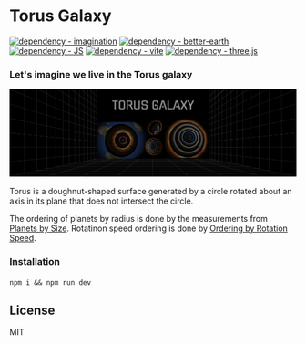 # Torus Galaxy
[![dependency - imagination](https://img.shields.io/badge/dependency-imagination-blue)](https://www.npmjs.com/package/imagination)
[![dependency - better-earth](https://img.shields.io/badge/dependency-better--earth-6cc644)](https://www.npmjs.com/package/better-earth)
[![dependency - JS](https://img.shields.io/badge/dependency-JS-brightgreen?logo=javascript&logoColor=white)](https://www.npmjs.com/package/JS)
[![dependency - vite](https://img.shields.io/badge/dependency-vite-red?logo=vite&logoColor=white)](https://www.npmjs.com/package/vite)
[![dependency - three.js](https://img.shields.io/badge/dependency-three.js-ff8000?logo=three.js&logoColor=white)](https://www.npmjs.com/package/three.js)

### Let's imagine we live in the Torus galaxy 
![alt text](./assets/grid.png)

Torus is a doughnut-shaped surface generated by a circle rotated about an axis in its plane that does not intersect the circle.

The ordering of planets by radius is done by the measurements from [Planets by Size](https://www.google.com/search?q=planets+ordered+by+size&rlz=1C5CHFA_enAM999AM999&oq=planets&aqs=chrome.0.69i59j69i57j0i512l3j46i512j0i512j0i67j0i512l2.4359j0j1&sourceid=chrome&ie=UTF-8).
Rotatinon speed ordering is done by [Ordering by Rotation Speed](https://sos.noaa.gov/catalog/datasets/planet-rotations/).


### Installation
`npm i && npm run dev`

## License
MIT
